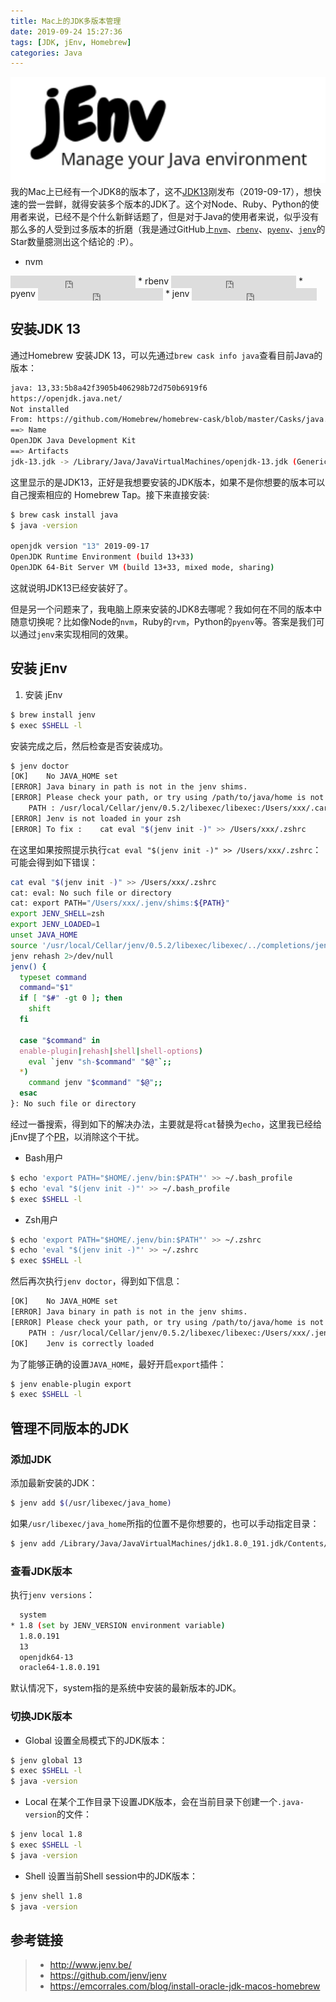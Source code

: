 ```yaml
---
title: Mac上的JDK多版本管理
date: 2019-09-24 15:27:36
tags: [JDK, jEnv, Homebrew]
categories: Java
---
```

![jEnv](/images/jenv.png)
我的Mac上已经有一个JDK8的版本了，这不[JDK13](http://openjdk.java.net/projects/jdk/13/)刚发布（2019-09-17），想快速的尝一尝鲜，就得安装多个版本的JDK了。这个对Node、Ruby、Python的使用者来说，已经不是个什么新鲜话题了，但是对于Java的使用者来说，似乎没有那么多的人受到过多版本的折磨（我是通过GitHub上[`nvm`](https://github.com/nvm-sh/nvm)、[`rbenv`](https://github.com/rbenv/rbenv)、[`pyenv`](https://github.com/pyenv/pyenv)、[`jenv`](https://github.com/jenv/jenv)的Star数量臆测出这个结论的 :P）。

<!-- more -->

* nvm
<iframe src="https://ghbtns.com/github-btn.html?user=nvm-sh&repo=nvm&type=star&count=true" frameborder="0" scrolling="0" width="200px" height="20px" style="vertical-align:middle"></iframe>
* rbenv
<iframe src="https://ghbtns.com/github-btn.html?user=rbenv&repo=rbenv&type=star&count=true" frameborder="0" scrolling="0" width="200px" height="20px" style="vertical-align:middle"></iframe>
* pyenv
<iframe src="https://ghbtns.com/github-btn.html?user=pyenv&repo=pyenv&type=star&count=true" frameborder="0" scrolling="0" width="200px" height="20px" style="vertical-align:middle"></iframe>
* jenv
<iframe src="https://ghbtns.com/github-btn.html?user=jenv&repo=jenv&type=star&count=true" frameborder="0" scrolling="0" width="200px" height="20px" style="vertical-align:middle"></iframe>

## 安装JDK 13

通过Homebrew 安装JDK 13，可以先通过`brew cask info java`查看目前Java的版本：
```bash
java: 13,33:5b8a42f3905b406298b72d750b6919f6
https://openjdk.java.net/
Not installed
From: https://github.com/Homebrew/homebrew-cask/blob/master/Casks/java.rb
==> Name
OpenJDK Java Development Kit
==> Artifacts
jdk-13.jdk -> /Library/Java/JavaVirtualMachines/openjdk-13.jdk (Generic Artifact)
```
这里显示的是JDK13，正好是我想要安装的JDK版本，如果不是你想要的版本可以自己搜索相应的 Homebrew Tap。接下来直接安装:
```bash
$ brew cask install java
$ java -version

openjdk version "13" 2019-09-17
OpenJDK Runtime Environment (build 13+33)
OpenJDK 64-Bit Server VM (build 13+33, mixed mode, sharing)
```
这就说明JDK13已经安装好了。

但是另一个问题来了，我电脑上原来安装的JDK8去哪呢？我如何在不同的版本中随意切换呢？比如像Node的`nvm`，Ruby的`rvm`，Python的`pyenv`等。答案是我们可以通过`jenv`来实现相同的效果。

## 安装 jEnv

1. 安装 jEnv
```bash
$ brew install jenv
$ exec $SHELL -l
```
安装完成之后，然后检查是否安装成功。
```bash
$ jenv doctor
[OK]	No JAVA_HOME set
[ERROR]	Java binary in path is not in the jenv shims.
[ERROR]	Please check your path, or try using /path/to/java/home is not a valid path to java installation.
	PATH : /usr/local/Cellar/jenv/0.5.2/libexec/libexec:/Users/xxx/.cargo/bin:/Users/xxx/.pyenv/shims:/Users/username/.pyenv:/Users/xxx/.nvm/versions/node/v8.11.4/bin:/Users/xxx/bin:/usr/local/bin:/Users/xxx/.cargo/bin:/usr/local/bin:/usr/bin:/bin:/usr/sbin:/sbin:/usr/local/go/bin:/Users/xxx/Documents/Projects/golang/bin
[ERROR]	Jenv is not loaded in your zsh
[ERROR]	To fix : 	cat eval "$(jenv init -)" >> /Users/xxx/.zshrc
```
在这里如果按照提示执行`cat eval "$(jenv init -)" >> /Users/xxx/.zshrc`：可能会得到如下错误：
```bash
cat eval "$(jenv init -)" >> /Users/xxx/.zshrc
cat: eval: No such file or directory
cat: export PATH="/Users/xxx/.jenv/shims:${PATH}"
export JENV_SHELL=zsh
export JENV_LOADED=1
unset JAVA_HOME
source '/usr/local/Cellar/jenv/0.5.2/libexec/libexec/../completions/jenv.zsh'
jenv rehash 2>/dev/null
jenv() {
  typeset command
  command="$1"
  if [ "$#" -gt 0 ]; then
    shift
  fi

  case "$command" in
  enable-plugin|rehash|shell|shell-options)
    eval `jenv "sh-$command" "$@"`;;
  *)
    command jenv "$command" "$@";;
  esac
}: No such file or directory
```
经过一番搜索，得到如下的解决办法，主要就是将`cat`替换为`echo`，这里我已经给jEnv提了个[PR](https://github.com/jenv/jenv/pull/265)，以消除这个干扰。
* Bash用户
```bash
$ echo 'export PATH="$HOME/.jenv/bin:$PATH"' >> ~/.bash_profile
$ echo 'eval "$(jenv init -)"' >> ~/.bash_profile
$ exec $SHELL -l
```
* Zsh用户
```zsh
$ echo 'export PATH="$HOME/.jenv/bin:$PATH"' >> ~/.zshrc
$ echo 'eval "$(jenv init -)"' >> ~/.zshrc
$ exec $SHELL -l
```

然后再次执行`jenv doctor`，得到如下信息：
```bash
[OK]	No JAVA_HOME set
[ERROR]	Java binary in path is not in the jenv shims.
[ERROR]	Please check your path, or try using /path/to/java/home is not a valid path to java installation.
	PATH : /usr/local/Cellar/jenv/0.5.2/libexec/libexec:/Users/xxx/.jenv/shims:/Users/xxx/.cargo/bin:/Users/xxx/.pyenv/shims:/Users/username/.pyenv:/Users/xxx/.cargo/bin:/Users/xxx/.pyenv/shims:/Users/username/.pyenv:/Users/xxx/.nvm/versions/node/v8.11.4/bin:/Users/xxx/bin:/usr/local/bin:/Users/xxx/.cargo/bin:/usr/local/bin:/usr/bin:/bin:/usr/sbin:/sbin:/usr/local/go/bin:/Users/xxx/Documents/Projects/golang/bin:/Users/xxx/Documents/Projects/golang/bin
[OK]	Jenv is correctly loaded
```
为了能够正确的设置`JAVA_HOME`，最好开启`export`插件：
```bash
$ jenv enable-plugin export
$ exec $SHELL -l
```
## 管理不同版本的JDK

### 添加JDK

添加最新安装的JDK：
```bash
$ jenv add $(/usr/libexec/java_home)
```
如果`/usr/libexec/java_home`所指的位置不是你想要的，也可以手动指定目录：
```bash
$ jenv add /Library/Java/JavaVirtualMachines/jdk1.8.0_191.jdk/Contents/Home/
```

### 查看JDK版本

执行`jenv versions`：
```bash
  system
* 1.8 (set by JENV_VERSION environment variable)
  1.8.0.191
  13
  openjdk64-13
  oracle64-1.8.0.191
```
默认情况下，system指的是系统中安装的最新版本的JDK。

### 切换JDK版本

* Global
设置全局模式下的JDK版本：
```bash
$ jenv global 13
$ exec $SHELL -l 
$ java -version
```

* Local
在某个工作目录下设置JDK版本，会在当前目录下创建一个`.java-version`的文件：
```bash
$ jenv local 1.8
$ exec $SHELL -l 
$ java -version
```

* Shell
设置当前Shell session中的JDK版本：
```bash
$ jenv shell 1.8
$ java -version
```

## 参考链接

> * http://www.jenv.be/
> * https://github.com/jenv/jenv
> * https://emcorrales.com/blog/install-oracle-jdk-macos-homebrew
